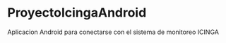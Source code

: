 ProyectoIcingaAndroid
=====================

Aplicacion Android para conectarse con el sistema de monitoreo ICINGA
